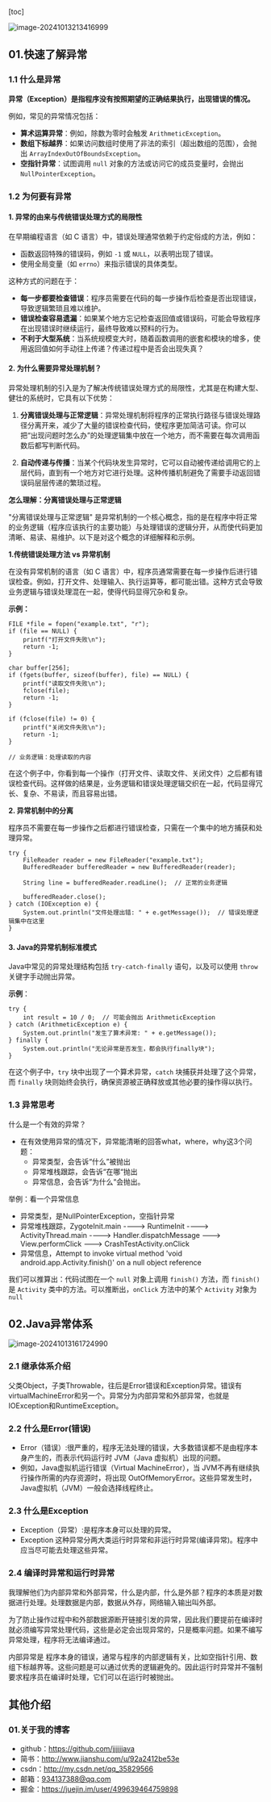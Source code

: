 [toc]

![image-20241013213416999](./../_pic_/image-20241013213416999.png)

## 01.快速了解异常

### 1.1 **什么是异常**

**异常（Exception）是指程序没有按照期望的正确结果执行，出现错误的情况。**

例如，常见的异常情况包括：

- **算术运算异常**：例如，除数为零时会触发 `ArithmeticException`。
- **数组下标越界**：如果访问数组时使用了非法的索引（超出数组的范围），会抛出 `ArrayIndexOutOfBoundsException`。
- **空指针异常**：试图调用 `null` 对象的方法或访问它的成员变量时，会抛出 `NullPointerException`。

### 1.2 为何要有异常

#### 1. 异常的由来与传统错误处理方式的局限性

在早期编程语言（如 C 语言）中，错误处理通常依赖于约定俗成的方法，例如：

- 函数返回特殊的错误码，例如 `-1` 或 `NULL`，以表明出现了错误。
- 使用全局变量（如 `errno`）来指示错误的具体类型。

这种方式的问题在于：

- **每一步都要检查错误**：程序员需要在代码的每一步操作后检查是否出现错误，导致逻辑繁琐且难以维护。
- **错误检查容易遗漏**：如果某个地方忘记检查返回值或错误码，可能会导致程序在出现错误时继续运行，最终导致难以预料的行为。
- **不利于大型系统**：当系统规模变大时，随着函数调用的嵌套和模块的增多，使用返回值如何手动往上传递？传递过程中是否会出现失真？

#### 2. 为什么需要异常处理机制？

异常处理机制的引入是为了解决传统错误处理方式的局限性，尤其是在构建大型、健壮的系统时，它具有以下优势：

1. **分离错误处理与正常逻辑**：异常处理机制将程序的正常执行路径与错误处理路径分离开来，减少了大量的错误检查代码，使程序更加简洁可读。你可以把“出现问题时怎么办”的处理逻辑集中放在一个地方，而不需要在每次调用函数后都写判断代码。

2. **自动传递与传播**：当某个代码块发生异常时，它可以自动被传递给调用它的上层代码，直到有一个地方对它进行处理。这种传播机制避免了需要手动返回错误码层层传递的繁琐过程。

**怎么理解：分离错误处理与正常逻辑**

"分离错误处理与正常逻辑" 是异常机制的一个核心概念，指的是在程序中将正常的业务逻辑（程序应该执行的主要功能）与处理错误的逻辑分开，从而使代码更加清晰、易读、易维护。以下是对这个概念的详细解释和示例。

**1.传统错误处理方法 vs 异常机制**

在没有异常机制的语言（如 C 语言）中，程序员通常需要在每一步操作后进行错误检查。例如，打开文件、处理输入、执行运算等，都可能出错。这种方式会导致业务逻辑与错误处理混在一起，使得代码显得冗杂和复杂。

**示例：**

```
FILE *file = fopen("example.txt", "r");
if (file == NULL) {
    printf("打开文件失败\n");
    return -1;
}

char buffer[256];
if (fgets(buffer, sizeof(buffer), file) == NULL) {
    printf("读取文件失败\n");
    fclose(file);
    return -1;
}

if (fclose(file) != 0) {
    printf("关闭文件失败\n");
    return -1;
}

// 业务逻辑：处理读取的内容
```

在这个例子中，你看到每一个操作（打开文件、读取文件、关闭文件）之后都有错误检查代码。这样做的结果是，业务逻辑和错误处理逻辑交织在一起，代码显得冗长、复杂、不易读，而且容易出错。

**2. 异常机制中的分离**

程序员不需要在每一步操作之后都进行错误检查，只需在一个集中的地方捕获和处理异常。

```
try {
    FileReader reader = new FileReader("example.txt");
    BufferedReader bufferedReader = new BufferedReader(reader);
    
    String line = bufferedReader.readLine();  // 正常的业务逻辑
    
    bufferedReader.close();
} catch (IOException e) {
    System.out.println("文件处理出错: " + e.getMessage());  // 错误处理逻辑集中在这里
}
```

#### 3. Java的异常机制标准模式

Java中常见的异常处理结构包括 `try-catch-finally` 语句，以及可以使用 `throw` 关键字手动抛出异常。

**示例**：

```
try {
    int result = 10 / 0;  // 可能会抛出 ArithmeticException
} catch (ArithmeticException e) {
    System.out.println("发生了算术异常: " + e.getMessage());
} finally {
    System.out.println("无论异常是否发生，都会执行finally块");
}
```

在这个例子中，`try` 块中出现了一个算术异常，`catch` 块捕获并处理了这个异常，而 `finally` 块则始终会执行，确保资源被正确释放或其他必要的操作得以执行。



### 1.3 异常思考

什么是一个有效的异常？

- 在有效使用异常的情况下，异常能清晰的回答what，where，why这3个问题：
  - 异常类型，会告诉“什么”被抛出
  - 异常堆栈跟踪，会告诉“在哪“抛出
  - 异常信息，会告诉“为什么“会抛出。

举例：看一个异常信息

- 异常类型，是NullPointerException，空指针异常
- 异常堆栈跟踪，ZygoteInit.main ----> RuntimeInit ----> ActivityThread.main ----> Handler.dispatchMessage ---> View.performClick ---> CrashTestActivity.onClick
- 异常信息，Attempt to invoke virtual method 'void android.app.Activity.finish()' on a null object reference

我们可以推算出：代码试图在一个 `null` 对象上调用 `finish()` 方法，而 `finish()` 是 `Activity` 类中的方法。可以推断出，`onClick` 方法中的某个 `Activity` 对象为 `null`



## 02.Java异常体系

![image-20241013161724990](./../_pic_/image-20241013161724990.png)

### 2.1 继承体系介绍

父类Object，子类Throwable，往后是Error错误和Exception异常。错误有virtualMachineError和另一个。异常分为内部异常和外部异常，也就是IOException和RuntimeException。

### 2.2 什么是Error(错误)

- Error（错误）:很严重的，程序无法处理的错误，大多数错误都不是由程序本身产生的，而表示代码运行时 JVM（Java 虚拟机）出现的问题。
- 例如，Java虚拟机运行错误（Virtual MachineError），当 JVM不再有继续执行操作所需的内存资源时，将出现 OutOfMemoryError。这些异常发生时，Java虚拟机（JVM）一般会选择线程终止。

### 2.3 什么是Exception

- Exception（异常）:是程序本身可以处理的异常。
- Exception 这种异常分两大类运行时异常和非运行时异常(编译异常)。程序中应当尽可能去处理这些异常。

### 2.4 编译时异常和运行时异常

我理解他们为内部异常和外部异常，什么是内部，什么是外部？程序的本质是对数据进行处理。处理数据是内部，数据从外存，网络输入输出叫外部。

为了防止操作过程中和外部数据源断开链接引发的异常，因此我们要提前在编译时就必须编写异常处理代码，这些是必定会出现异常的，只是概率问题。如果不编写异常处理，程序将无法编译通过。

内部异常是 程序本身的错误，通常与程序的内部逻辑有关，比如空指针引用、数组下标越界等。这些问题是可以通过优秀的逻辑避免的。因此运行时异常并不强制要求程序员在编译时处理，它们可以在运行时被抛出。



## 其他介绍

### 01.关于我的博客

- github：https://github.com/jjjjjjava
- 简书：http://www.jianshu.com/u/92a2412be53e
- csdn：http://my.csdn.net/qq_35829566
- 邮箱：[934137388@qq.com](mailto:934137388@qq.com)
- 掘金：https://juejin.im/user/499639464759898

